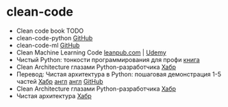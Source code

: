 # clean-code

- Clean code book TODO
- clean-code-python [GitHub](https://github.com/zedr/clean-code-python)
- clean-code-ml [GitHub](https://github.com/davified/clean-code-ml)
- Clean Machine Learning Code [leanpub.com](https://leanpub.com/cleanmachinelearningcode#:~:text=Clean%20Machine%20Learning%20Code%20is,Learning%20and%20Data%20Science%20practitioner!) | [Udemy](https://www.udemy.com/course/clean-machine-learning-code/)
- Чистый Python: тонкости программирования для профи [книга](https://www.step-develop.com/downloads/python-book-01.pdf)
- Clean Architecture глазами Python-разработчика [Хабр](https://habr.com/ru/company/exness/blog/494370/)
- Перевод: Чистая архитектура в Python: пошаговая демонстрация 1-5 частей [Хабр](https://habr.com/ru/post/319126/) [англ](https://www.thedigitalcatonline.com/blog/2016/11/14/clean-architectures-in-python-a-step-by-step-example/) [англ](http://www.pycabook.com/) [GitHub](https://github.com/lgiordani/rentomatic)
- Clean Architecture глазами Python-разработчика [Хабр](https://habr.com/ru/company/exness/blog/494370/)
- Чистая архитектура [Хабр](https://habr.com/ru/post/269589/)
